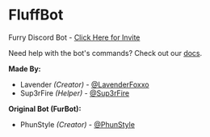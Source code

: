 # FluffBot
Furry Discord Bot - [Click Here for Invite](https://fluffbot.xyz)

Need help with the bot's commands? Check out our [docs](https://docs.fluffbot.xyz).

**Made By:**
- Lavender *(Creator)* - [@LavenderFoxxo](https://github.com/LavenderFoxxo)
- Sup3rFire *(Helper)* - [@Sup3rFire](https://github.com/Sup3rFire)

**Original Bot (FurBot):**
- PhunStyle *(Creator)* - [@PhunStyle](https://github.com/PhunStyle)

